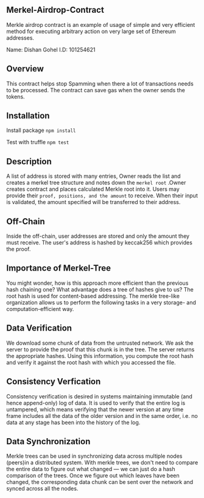 ## Merkel-Airdrop-Contract
Merkle airdrop contract is an example of usage of simple and very efficient method for executing arbitrary action on very large set of Ethereum addresses.

Name: Dishan Gohel
I.D: 101254621

## Overview
This contract helps stop Spamming when there a lot of transactions needs to be processed. The contract can save gas when the owner sends the tokens.

## Installation
Install package
`npm install`

Test with truffle
`npm test`

## Description
A list of address is stored with many entries, Owner reads the list and creates a merkel tree structure and notes down the `merkel root` .Owner creates contract and places calculated Merkle root into it.
Users may provide their `proof, positions, and the amount` to receive. When their input is validated, the amount specified will be transferred to their address.

## Off-Chain
Inside the off-chain, user addresses are stored and only the amount they must receive. The user's address is hashed by keccak256 which provides the proof.

## Importance of Merkel-Tree 
You might wonder, how is this approach more efficient than the previous hash chaining one? What advantage does a tree of hashes give to us? The root hash is used for content-based addressing. The merkle tree-like organization allows us to perform the following tasks in a very storage- and computation-efficient way.

## Data Verification
We download some chunk of data from the untrusted network.
We ask the server to provide the proof that this chunk is in the tree.
The server returns the appropriate hashes.
Using this information, you compute the root hash and verify it against the root hash with which you accessed the file.

## Consistency Verfication 
Consistency verification is desired in systems maintaining immutable (and hence append-only) log of data. It is used to verify that the entire log is untampered, which means verifying that the newer version at any time frame includes all the data of the older version and in the same order, i.e. no data at any stage has been into the history of the log.

## Data Synchronization 
Merkle trees can be used in synchronizing data across multiple nodes (peers)in a distributed system. With merkle trees, we don't need to compare the entire data to figure out what changed — we can just do a hash comparison of the trees. Once we figure out which leaves have been changed, the corresponding data chunk can be sent over the network and synced across all the nodes.
